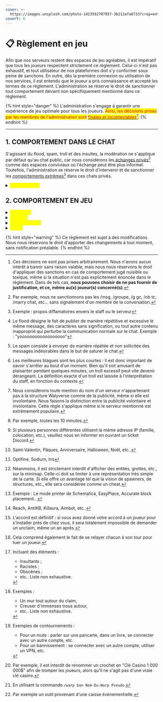 ```yaml
---
cover: >-
  https://images.unsplash.com/photo-1423592707957-3b212afa6733?crop=entropy&cs=srgb&fm=jpg&ixid=M3wxOTcwMjR8MHwxfHNlYXJjaHw1fHxydWxlc3xlbnwwfHx8fDE3MDgxMjUzNTN8MA&ixlib=rb-4.0.3&q=85
coverY: 0
---
```


# 📋 Règlement en jeu

Afin que nos serveurs restent des espaces de jeu agréables, il est impératif que tous les joueurs respectent strictement ce règlement. Celui-ci n'est pas exhaustif, et tout utilisateur de nos plateformes doit s'y conformer sous peine de sanctions. En outre, dès la première connexion ou utilisation de nos services, il est entendu que le joueur a pris connaissance et accepté les termes de ce règlement. L'administration se réserve le droit de sanctionner tout comportement déviant non spécifiquement mentionné dans ce règlement.



{% hint style="danger" %}
L'administration s'engage à garantir une expérience de jeu optimale pour tous les joueurs. <mark style="color:red;">Ainsi, les décisions prises par les membres de l'administration sont</mark> [<mark style="color:red;">finales et incontestables</mark>](#user-content-fn-1)[^1]<mark style="color:red;">.</mark>
{% endhint %}

***

## 1. COMPORTEMENT DANS LE CHAT

S'agissant du flood, spam, troll et des insultes, la modération ne s'applique par défaut qu'au chat public, car nous considérons les[ échanges privés](#user-content-fn-2)[^2] comme des espaces conviviaux où l'échange peut être plus informel. Toutefois, l'administration se réserve le droit d'intervenir et de sanctionner les [comportements extrêmes](#user-content-fn-3)[^3] dans ces chats privés.

<details>

<summary><mark style="color:yellow;">Règles du chat</mark></summary>

* Toute forme de comportement visant à offenser une personne ou un groupe de personnes est strictement interdite. Cela englobe, de manière non exhaustive, les insultes, provocations, menaces, critiques, discriminations et moqueries, entre autres.
* Le flood[^4], le spam[^5], le [troll excessif](#user-content-fn-6)[^6], et l'abus de majuscules sont interdits.
* Nos serveurs sont francophones, il est donc obligatoire de parler en **français**.
* La publicité[^7] est strictement interdite, sous toutes ses formes. Il en va de soi pour la promotion de toute méthode de triche.
* Toute forme d'apologie religieuse, de discussion sur des sujets sensibles ou liés à la drogue, au sexe ou à l'exposition des opinions politiques est strictement interdite.
* L'usurpation d'identité, qu'il s'agisse d'une personnalité publique ou d'un simple joueur/membre du staff, est formellement interdite.

- La [promotion excessive](#user-content-fn-8)[^8] de vos warps est interdite. Veuillez limiter le nombre de messages envoyés : un seul est suffisant. Tout abus pourra être considéré comme du spam.
- Il est interdit d'inciter un joueur à donner une note favorable à votre warp, par exemple en le rémunérant pour avoir attribué cinq étoiles. Cette pratique est assimilée à de la concurrence déloyale et sera sanctionnée.
- Il est **interdit de divulguer la présence d'un membre du staff invisible**. Le fait d'indiquer publiquement qu'un staff en _vanish_ est connecté sera sanctionné d'un **mute**. Les staffs ne sont pas invisibles sans raison : ils le sont souvent pour **surveiller les comportements suspects, prévenir les triches ou vérifier des signalements**. Annoncer leur présence dans le tchat **gêne directement leur travail** et compromet la modération.

* La politesse est primordiale, notamment lors des échanges avec le staff. Un simple "bonjour" en début de conversation et un "merci" à la fin ne sont jamais de trop ! :relaxed:
* N'hésitez pas à tendre la main à votre prochain, par exemple en aidant les autres joueurs dans le besoin ; l'entraide entre joueurs est la clé d'une communauté solidaire et harmonieuse. 💖

</details>

## 2. COMPORTEMENT EN JEU

<details>

<summary><mark style="color:yellow;">En général</mark></summary>

* Ne faites pas aux autres ce que vous n'aimeriez pas que l'on vous fasse.
* Les pseudonymes, capes et skins offensants ou inappropriés sont interdits.
* L'utilisation de proxy ou VPN est strictement interdite.
* Il est interdit de se [connecter simultanément](#user-content-fn-9)[^9] avec deux comptes.
* Il est interdit d'effectuer les [quêtes événementielles](#user-content-fn-10)[^10] avec des comptes multiples.
* L'administration ne fait pas de WorldEdit pour les joueurs.

</details>

<details>

<summary><mark style="color:yellow;">Tricherie</mark></summary>

* L'utilisation d'un mod ou d'un pack de ressources offrant un avantage quelconque est strictement interdite. Les listes suivantes sont non exhaustives :
  * Autorisés : Améliorations performances[^11] & visuelles, minimaps[^12], replaymod (seulement pour les vidéos), etc.
  * Interdits : Xray, Baritone, [Build automatique](#user-content-fn-13)[^13], WorldDownloader, [cheats pvp](#user-content-fn-14)[^14], macros, auto-clics, FreeCam, etc.
  * <mark style="color:red;">Si vous avez des doutes concernant l'autorisation d'un mod, n'hésitez pas à contacter notre équipe via un ticket Discord. Il est préférable de demander plutôt que de prendre le risque d'utiliser un mod non autorisé. Le fait de ne pas être au courant de la légitimité d'un mod ne justifie pas son utilisation et des sanctions seront quand même appliquées en conséquence.</mark>
* Il est strictement interdit d'utiliser des méthodes telles que la modification de touches ou tout autre dispositif permettant de simuler une activité en jeu, tels qu'un clic automatique ou une action répétitive, dans le but de contourner la détection AFK. Cela inclut, de manière non exhaustive, toute configuration permettant d'automatiser des actions en jeu, comme le clic automatique lorsqu'une touche est maintenue enfoncée ou l'utilisation d'un logiciel tiers. En outre, le fait d'être tout de même téléporté en zone AFK ne justifie pas l'utilisation de telles méthodes.
* La duplication d'objets, quel que soit le moyen, ainsi que l'exploitation de toute faille, que ce soit de notre part ou de Mojang, sont strictement interdites. L'exploitation de failles inclut, de manière non exhaustive, des actions telles que se rendre sur le toit du Nether.

</details>

<details>

<summary><mark style="color:yellow;">Respect mutuel</mark></summary>

* Il est interdit de claim à moins de 150 blocs de la zone d'un autre joueur, sauf si vous avez obtenu son accord[^15] préalable.
* Il est strictement interdit de tuer un joueur en dehors des zones de PvP désignées telles que `/pvp` et `/duel`. Toute région ou île avec l'option "PvP" activée doit <mark style="color:red;">**obligatoirement**</mark> informer les joueurs de cette possibilité en affichant clairement une **pancarte** ET en diffusant un **message ou un titre d'entrée**. Ces mesures sont le minimum requis pour tenir les joueurs informés, vous pouvez ajouter d'autres méthodes, mais pas moins.
* Il est interdit de former des alliances[^16] dans l'arène `/pvp`.
* Les [constructions inappropriées](#user-content-fn-17)[^17] sont interdites. Il en va de même pour les pancartes affichant un texte inapproprié, et ce, même dans un lieu fermé.
* Il est interdit de dénaturer[^18] les alentours d'un claim par quelque moyen que ce soit.
* [Contourner une sanction](#user-content-fn-19)[^19] est strictement interdit.
* Les joueurs sont libres de participer à l'économie selon leurs choix et stratégies, mais l'administration se réserve le droit d'intervenir en cas de comportement nuisible. Toute manipulation ou exploitation abusive, comme des pratiques de prix déloyales, des systèmes de Ponzi ou de concurrence déloyale sera sanctionnée.
* Il est interdit de polluer l'hôtel des ventes avec des [annonces trompeuses](#user-content-fn-20)[^20]. De plus, toute forme d'arnaque est strictement prohibée.
* Les propriétaires de warps ont le droit de [restreindre l'accès à leur warp](#user-content-fn-21)[^21] pour des raisons qui leur sont propres. Tout contournement de cette interdiction, que ce soit par l'utilisation de /sethome, le recours au /recherche, ou toute autre méthode visant à accéder au warp interdit dans le but de nuire ou de provoquer le propriétaire, entraînera des sanctions.

</details>

<details>

<summary><mark style="color:yellow;">Divers</mark></summary>

* Le propriétaire d'un claim/d'une île est responsable de ce qui s'y passe. Si un joueur ajouté vole dans les coffres ou casse, aucune sanction ne pourra être appliquée et aucun objet ne sera restitué.
* Vous êtes responsables de vos actions, y compris du fait de modifier le nom d'un objet. Par conséquent, si vous choisissez de renommer un [outil initialement en couleur](#user-content-fn-22)[^22] et qu'il perd ses couleurs, nous ne pourrons pas restaurer son nom d'origine.
* Il est strictement **interdit** de faire des propositions d'échange impliquant de l'argent réel, que ce soit pour des biens virtuels, des objets, d'autres jeux ou des services en jeu, sur nos plateformes. De telles transactions sont contraires à nos politiques et seront traitées avec une tolérance zéro. Tout joueur qui enfreint cette règle sera banni de nos plateformes, sans exception.
*   Les remboursements de stuff sont strictement encadrés et ne sont autorisés que dans des circonstances spécifiques, telle qu'un bug majeur du serveur (évalué exclusivement par l'administration). Vous êtes le seul responsable de votre compte ; en cas de piratage, nous ne pouvons pas garantir sa sécurité et aucun remboursement ne sera effectué à cet égard.

    Toutes les demandes de remboursement liées à des pertes résultant d'une erreur de votre part (telles que la perte d'un objet par inadvertance ou une mort naturelle du jeu) seront systématiquement rejetées, même s'il s'agit d'un objet de très grande valeur. Nous ne procéderons à un remboursement que si vous pouvez fournir une preuve claire et **convaincante** démontrant que vous avez été victime d'un bug du serveur. Cette preuve devra également montrer votre équipement avant la perte. Vous pouvez utiliser des logiciels tels que [Nvidia GeForce Experience](https://www.nvidia.com/fr-fr/geforce/geforce-experience/) ou [OBS](https://obsproject.com/fr/download) pour cela.

    Les demandes de remboursement doivent être soumises exclusivement via un ticket Discord. Aucune autre méthode de demande ne sera acceptée. Nous nous réservons le droit de rejeter une demande de remboursement si nous estimons que la preuve fournie n'est pas suffisante, et notre décision est finale. De plus, nous nous réservons le droit de sanctionner sévèrement tout joueur soumettant une fausse demande de remboursement.

</details>



{% hint style="warning" %}
Ce règlement est sujet à des modifications. Nous nous réservons le droit d'apporter des changements à tout moment, sans notification préalable.
{% endhint %}

[^1]: Ces décisions ne sont pas prises arbitrairement. Nous n'avons aucun intérêt à bannir sans raison valable, mais nous nous réservons le droit d'appliquer des sanctions en cas de comportement jugé nuisible ou toxique, même si la situation n'est pas explicitement énoncée dans le règlement. Dans de tels cas, **nous pouvons choisir de ne pas fournir de justification, et ce, même au(x) joueur(s) concerné(s)**.

[^2]: Par exemple, nous ne sanctionnons pas  les /msg, /groupe, /g gc, /ob tc, /marry chat, etc... sans signalement d'un membre de la conversation.

[^3]: Exemple : propos diffamatoires envers le staff ou le serveur

[^4]: Le flood désigne le fait de publier de manière répétitive et excessive le même message, des caractères sans signification, ou tout autre contenu inapproprié qui perturbe la communication normale sur le chat. Exemple : "yoooooooooooooooooo"

[^5]: Le spam consiste à envoyer de manière répétée et non sollicitée des messages indésirables dans le but de saturer le chat.

[^6]: Les meilleures blagues sont les plus courtes : il est donc important de savoir s'arrêter au bout d'un moment. Bien qu'il soit amusant de plaisanter pendant quelques minutes, un troll excessif peut vite devenir dérangeant. La définition exacte d'un troll est laissée à l'interprétation du staff, en fonction du contexte.

[^7]: Nous considérons toute mention du nom d'un serveur n'appartenant pas à la structure Walyverse comme de la publicité, même si elle est involontaire. Nous faisons la distinction entre la publicité volontaire et involontaire. Cette règle s'applique même si le serveur mentionné est extrêmement populaire.

[^8]: Par exemple, toutes les 10 minutes.

[^9]: Si plusieurs personnes différentes utilisent la même adresse IP (famille, colocation, etc.), veuillez nous en informer en ouvrant un ticket Discord.

[^10]: Saint-Valentin, Pâques, Anniversaire, Halloween, Noël, etc..

[^11]: Optifine, Sodium, Iris

[^12]: Néanmoins, il est strictement interdit d'afficher des entités, grottes, etc., sur la minimap. Celle-ci doit se limiter à une représentation très simple de la carte. Si elle offre un avantage tel que la vision de spawners, de structures, etc., elle sera considérée comme un cheat.

[^13]: Exemple : Le mode printer de Schematica, EasyPlace, Accurate block placement...

[^14]: Reach, AntiKB, Killaura, Aimbot, etc..

[^15]: L'accord est définitif : si vous avez donné votre accord à un joueur pour s'installer près de chez vous, il sera totalement impossible de demander un unclaim, même un an après.

[^16]: Cela comprend également le fait de se relayer chacun à son tour pour tuer un joueur.

[^17]: Incluant des éléments :

    * Insultants ;
    * Racistes ;
    * Obscènes ;
    * etc.. Liste non exhaustive.

[^18]: Exemples :&#x20;

    * Un mur tout autour du claim,
    * Creuser d'immenses trous autour,
    * etc.. Liste non exhaustive.

[^19]: Exemples de contournements :

    * Pour un mute : parler sur une pancarte, dans un livre, se connecter avec un autre compte, etc.
    * Pour un bannissement : se connecter avec un autre compte, utiliser un VPN, etc.

[^20]: Par exemple, il est interdit de renommer un crochet en "Clé Casino 1 000 000$" afin de tromper les joueurs, alors qu'il ne s'agit pas d'une vraie clé casino.

[^21]: En utilisant la commande `/warp ban Nom-Du-Warp Pseudo`.

[^22]: Par exemple un outil provenant d'une caisse évènementielle.
